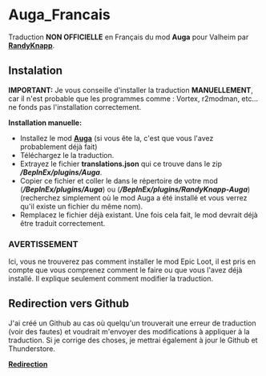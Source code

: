 # Auga_Francais
Traduction **NON OFFICIELLE** en Français du mod **Auga** pour Valheim par **[RandyKnapp](https://valheim.thunderstore.io/package/RandyKnapp/Auga/)**.

## Instalation
**IMPORTANT:** Je vous conseille d'installer la traduction **MANUELLEMENT**, car il n'est probable que les programmes comme : Vortex, r2modman, etc... ne fonds pas l'installation correctement.

**Installation manuelle:**
- Installez le mod **[Auga](https://valheim.thunderstore.io/package/RandyKnapp/Auga/)** (si vous ête la, c'est que vous l'avez probablement déjà fait)
- Téléchargez le la traduction.
- Extrayez le fichier **translations.json** qui ce trouve dans le zip _**/BepInEx/plugins/Auga**_.
- Copier ce fichier et coller le dans le répertoire de votre mod (_**/BepInEx/plugins/Auga**_) ou (_**/BepInEx/plugins/RandyKnapp-Auga**_) (recherchez simplement où le mod Auga a été installé et vous verrez qu'il existe un fichier du même nom).
- Remplacez le fichier déjà existant. Une fois cela fait, le mod devrait déjà être traduit correctement.

### AVERTISSEMENT
Ici, vous ne trouverez pas comment installer le mod Epic Loot, il est pris en compte que vous comprenez comment le faire ou que vous l'avez déjà installé. Il explique seulement comment modifier la traduction.


## Redirection vers Github
J'ai créé un Github au cas où quelqu'un trouverait une erreur de traduction (voir des fautes) et voudrait m'envoyer des modifications à appliquer à la traduction. Si je corrige des choses, je mettrai également à jour le Github et Thunderstore.

**[Redirection](https://github.com/StyleMyk/Auga_Francais)**
